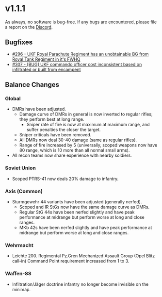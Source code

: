 # v1.1.1

As always, no software is bug-free. If any bugs are encountered, please file a report on the [Discord](https://discord.gg/6VeK5jhggB).

## Bugfixes

- [#296 - UKF Royal Parachute Regiment has an unobtainable BG from Royal Tank Regiment in it's FWHQ](https://github.com/Stoklomolvi/Spearhead-Public/issues/296)
- [#307 - [BUG] UKF commando officer cost inconsistent based on infiltrated or built from encampent](https://github.com/Stoklomolvi/Spearhead-Public/issues/307)

## Balance Changes

### Global

- DMRs have been adjusted.
  - Damage curve of DMRs in general is now inverted to regular rifles; they perform best at long range.
    - Sniper rate of fire is now at maximum at maximum range, and suffer penalties the closer the target.
  - Sniper criticals have been removed.
  - All DMRs now deal 30-40 damage (same as regular rifles).
  - Range of fire increased by 5 (universally, scoped weapons now have 80 range, which is 10 more than all normal small arms).
- All recon teams now share experience with nearby soldiers.

### Soviet Union

- Scoped PTRS-41 now deals 20% damage to infantry.

### Axis (Common)

- Sturmgewehr 44 variants have been adjusted (generally nerfed).
  - Scoped and IR StGs now have the same damage curve as DMRs.
  - Regular StG 44s have been nerfed slightly and have peak performance at midrange but perform worse at long and close ranges.
  - MKb 42s have been nerfed slightly and have peak performance at midrange but perform worse at long and close ranges.

### Wehrmacht

- Leichte 200. Regimental Pz.Gren Mechanized Assault Group (Opel Blitz call-in) Command Point requirement increased from 1 to 3.

### Waffen-SS

- Infiltration/Jäger doctrine infantry no longer become invisible on the minimap.
